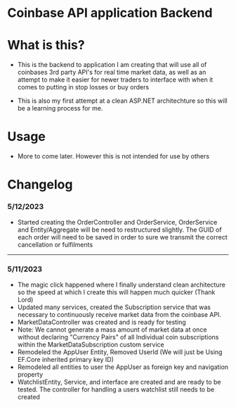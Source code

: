 # Coinbase API application Backend

# What is this?
- This is the backend to application I am creating that will use all of coinbases 3rd party API's for real time market data, as well as an attempt to make it easier for newer traders to interface with when it comes to putting in stop losses or buy orders

- This is also my first attempt at a clean ASP.NET architechture so this will be a learning process for me.

# Usage
- More to come later. However this is not intended for use by others

# Changelog
### 5/12/2023
* Started creating the OrderController and OrderService, OrderService and Entity/Aggregate will be need to restructured slightly. The GUID of each order will need to be saved in order to sure we transmit the correct cancellation or fulfilments 

---
### 5/11/2023 
* The magic click happened where I finally understand clean architecture so the speed at which I create this will happen much quicker (Thank Lord)
* Updated many services, created the Subscription service that was necessary to continuously receive market data from the coinbase API.
* MarketDataController was created and is ready for testing
* Note: We cannot generate a mass amount of market data at once without declaring "Currency Pairs" of all Individual coin subscriptions within the MarketDataSubscription custom service
* Remodeled the AppUser Entity, Removed UserId (We will just be Using EF.Core inherited primary key ID)
* Remodeled all entities to user the AppUser as foreign key and navigation property
* WatchlistEntity, Service, and interface are created and are ready to be tested. The controller for handling a users watchlist still needs to be created